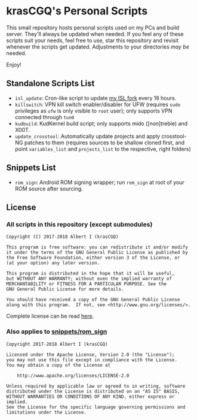 # krasCGQ's Personal Scripts

This small repository hosts personal scripts used on my PCs and build server. They'll always be updated when needed. If you feel any of these scripts suit your needs, feel free to use, star this repository and revisit whenever the scripts get updated. Adjustments to your directories _may be_ needed.

Enjoy!

## Standalone Scripts List

* `isl_update`: Cron-like script to update [my ISL fork](https://github.com/krasCGQ/isl) every 18 hours.
* `killswitch`: VPN kill switch enabler/disabler for UFW (requires `sudo` privileges as `ufw` is only visible to `root` user); only supports VPN connected through `tun0`
* `kudbuild`: KudKernel build script; only supports mido ([non]treble) and X00T.
* `update_crosstool`: Automatically update projects and apply crosstool-NG patches to them (requires sources to be shallow cloned first, and point `variables_list` and `projects_list` to the respective, right folders)

## Snippets List

* `rom_sign`: Android ROM signing wrapper; run `rom_sign` at root of your ROM source after sourcing.

## License

### All scripts in this repository (except submodules)

```
Copyright (C) 2017-2018 Albert I (krasCGQ)

This program is free software: you can redistribute it and/or modify
it under the terms of the GNU General Public License as published by
the Free Software Foundation, either version 3 of the License, or
(at your option) any later version.

This program is distributed in the hope that it will be useful,
but WITHOUT ANY WARRANTY; without even the implied warranty of
MERCHANTABILITY or FITNESS FOR A PARTICULAR PURPOSE. See the
GNU General Public License for more details.

You should have received a copy of the GNU General Public License
along with this program.  If not, see <http://www.gnu.org/licenses/>.
```

Complete license can be read [here](./LICENSE).

### Also applies to [snippets/rom_sign](./snippets/rom_sign)

```
Copyright 2017-2018 Albert I (krasCGQ)

Licensed under the Apache License, Version 2.0 (the "License");
you may not use this file except in compliance with the License.
You may obtain a copy of the License at

	http://www.apache.org/licenses/LICENSE-2.0

Unless required by applicable law or agreed to in writing, software
distributed under the License is distributed on an "AS IS" BASIS,
WITHOUT WARRANTIES OR CONDITIONS OF ANY KIND, either express or implied.
See the License for the specific language governing permissions and
limitations under the License.
```
